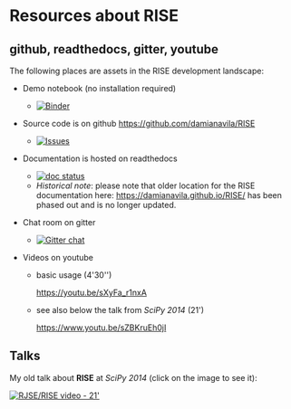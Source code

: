 # Resources about RISE

## github, readthedocs, gitter, youtube

The following places are assets in the RISE development landscape:

- Demo notebook (no installation required)

  - [![Binder](https://mybinder.org/badge.svg)](https://mybinder.org/v2/gh/damianavila/RISE/master?filepath=examples%2FREADME.ipynb)

- Source code is on github <https://github.com/damianavila/RISE>

  - [![Issues](http://img.shields.io/github/issues/damianavila/RISE.svg)](https://github.com/damianavila/RISE/issues)

- Documentation is hosted on readthedocs

  - [![doc status](https://readthedocs.org/projects/rise/badge)](http://rise.readthedocs.io/)
  - _Historical note_: please note that older location for the RISE documentation here: <https://damianavila.github.io/RISE/> has been phased out and is no longer updated.

- Chat room on gitter

  - [![Gitter chat](https://badges.gitter.im/damianavila/RISE.png)](https://gitter.im/damianavila/RISE 'Gitter chat')

- Videos on youtube

  - basic usage (4'30'')

    <https://youtu.be/sXyFa_r1nxA>

  - see also below the talk from _SciPy 2014_ (21')

    <https://www.youtu.be/sZBKruEh0jI>

## Talks

My old talk about **RISE** at _SciPy 2014_ (click on the image to see it):

[![RJSE/RISE video - 21'](http://img.youtube.com/vi/sZBKruEh0jI/0.jpg)](https://www.youtube.com/watch?v=sZBKruEh0jI)
